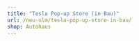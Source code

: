 ```yaml
---
title: "Tesla Pop-up Store (in Bau)"
url: /neu-ulm/tesla-pop-up-store-in-bau/
shop: Autohaus
---
```

